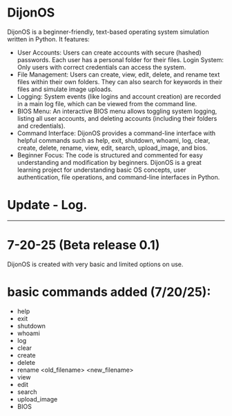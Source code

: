 # DijonOS
DijonOS is a beginner-friendly, text-based operating system simulation written in Python. It features:

* User Accounts: Users can create accounts with secure (hashed) passwords. Each user has a personal folder for their files.
Login System: Only users with correct credentials can access the system.
* File Management: Users can create, view, edit, delete, and rename text files within their own folders. They can also search for keywords in their files and simulate image uploads.
* Logging: System events (like logins and account creation) are recorded in a main log file, which can be viewed from the command line.
* BIOS Menu: An interactive BIOS menu allows toggling system logging, listing all user accounts, and deleting accounts (including their folders and credentials).
* Command Interface: DijonOS provides a command-line interface with helpful commands such as help, exit, shutdown, whoami, log, clear, create, delete, rename, view, edit, search, upload_image, and bios.
* Beginner Focus: The code is structured and commented for easy understanding and modification by beginners.
DijonOS is a great learning project for understanding basic OS concepts, user authentication, file operations, and command-line interfaces in Python.

# Update - Log.
---------------
# 7-20-25 (Beta release 0.1)

DijonOS is created with very basic and limited options on use. 
# basic commands added (7/20/25): 
* help
* exit
* shutdown
* whoami
* log
* clear
* create <filename>
* delete <filename>
* rename <old_filename> <new_filename>
* view <filename>
* edit <filename>
* search <keyword>
* upload_image <filename>
* BIOS

